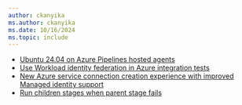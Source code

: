 ```yaml
---
author: ckanyika
ms.author: ckanyika
ms.date: 10/16/2024
ms.topic: include
---
```


- [Ubuntu 24.04 on Azure Pipelines hosted agents](#ubuntu-2404-on-azure-pipelines-hosted-agents)
- [Use Workload identity federation in Azure integration tests](#use-workload-identity-federation-in-azure-integration-tests)
- [New Azure service connection creation experience with improved Managed identity support](#new-azure-service-connection-creation-experience-with-improved-managed-identity-support)
- [Run children stages when parent stage fails](#run-children-stages-when-parent-stage-fails)